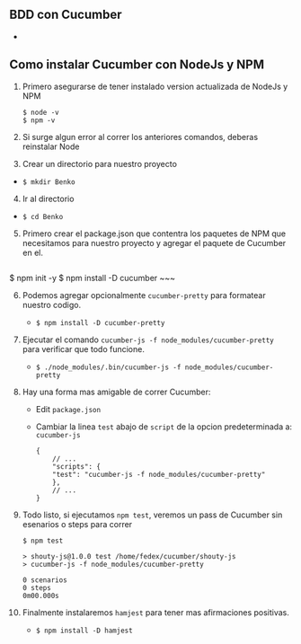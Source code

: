 ## BDD con Cucumber

-

## Como instalar Cucumber con NodeJs y NPM

1. Primero asegurarse de tener instalado version actualizada de NodeJs y NPM

    ~~~
   $ node -v
   $ npm -v 
    ~~~

2. Si surge algun error al correr los anteriores comandos, deberas reinstalar Node
3. Crear un directorio para nuestro proyecto

  - `$ mkdir Benko`

4. Ir al directorio

  - `$ cd Benko`

5. Primero crear el package.json que contentra los paquetes de NPM que necesitamos para nuestro proyecto y agregar el paquete de Cucumber en el.
    ~~~
  $ npm init -y
  $ npm install -D cucumber
    ~~~

6. Podemos agregar opcionalmente `cucumber-pretty` para formatear nuestro codigo.

    - `$ npm install -D cucumber-pretty`

7. Ejecutar el comando `cucumber-js -f node_modules/cucumber-pretty` para verificar que todo funcione.

   - `$ ./node_modules/.bin/cucumber-js -f node_modules/cucumber-pretty`

8. Hay una forma mas amigable de correr Cucumber:

      - Edit `package.json`
      - Cambiar la linea `test` abajo de `script` de la opcion predeterminada a: `cucumber-js`

        ~~~
        {
            // ...
            "scripts": {
            "test": "cucumber-js -f node_modules/cucumber-pretty"
            },
            // ...
        }
        ~~~

9. Todo listo, si ejecutamos `npm test`, veremos un pass de Cucumber sin esenarios o steps para correr

    ~~~
   $ npm test

   > shouty-js@1.0.0 test /home/fedex/cucumber/shouty-js
   > cucumber-js -f node_modules/cucumber-pretty

   0 scenarios
   0 steps
   0m00.000s
    ~~~

10. Finalmente instalaremos `hamjest` para tener mas afirmaciones positivas.
    
    - `$ npm install -D hamjest`